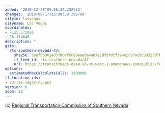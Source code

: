 ```yaml
---
added: '2010-12-28T09:08:34.232723'
changed: '2018-08-17T15:08:30.395768'
cityid: lasvegas
cityname: Las Vegas
coordinates:
- -115.172816
- 36.114646
description: ''
gtfs:
  rtc-southern-nevada-47:
    sha256: 1eef5b3024037b0df66e9aaede4a87e1dfbfdcf394a2c97ac9388325d7bfae0c
    tf_feed_id: rtc-southern-nevada/47
    url: https://transitfeeds-data.s3-us-west-1.amazonaws.com/public/feeds/rtc-southern-nevada/47/20180417/gtfs.zip
options:
  estimatedMaxCalculateCalls: 1100000
tf_location_ids:
- 73-las-vegas-nv-usa
version: 6
zoom: 12
---
```


(c) [Regional Transportation Commission of Southern Nevada](http://www.rtcsnv.com/)
